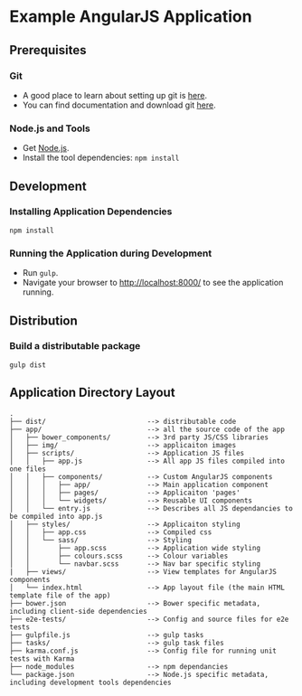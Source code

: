 # Example AngularJS Application

## Prerequisites

### Git

- A good place to learn about setting up git is [here][git-setup].
- You can find documentation and download git [here][git-home].

### Node.js and Tools

- Get [Node.js][node].
- Install the tool dependencies: `npm install`


## Development

### Installing Application Dependencies


```
npm install
```


### Running the Application during Development

- Run `gulp`.
- Navigate your browser to [http://localhost:8000/](http://localhost:8000/) to see the application
  running.

## Distribution

### Build a distributable package

```
gulp dist
```

## Application Directory Layout

```
.
├── dist/                         --> distributable code
├── app/                          --> all the source code of the app
│   ├── bower_components/         --> 3rd party JS/CSS libraries
│   ├── img/                      --> applicaiton images
│   ├── scripts/                  --> Application JS files
│   │   ├── app.js                --> All app JS files compiled into one files
│   │   ├── components/           --> Custom AngularJS components
│   │   │   ├── app/              --> Main application component
│   │   │   ├── pages/            --> Applicaiton 'pages'
│   │   │   └── widgets/          --> Reusable UI components
│   │   └── entry.js              --> Describes all JS dependancies to be compiled into app.js
│   ├── styles/                   --> Applicaiton styling
│   │   ├── app.css               --> Compiled css
│   │   └── sass/                 --> Styling
│   │       ├── app.scss          --> Application wide styling
│   │       ├── colours.scss      --> Colour variables
│   │       └── navbar.scss       --> Nav bar specific styling
|   ├── views/                    --> View templates for AngularJS components
│   └── index.html                --> App layout file (the main HTML template file of the app)
├── bower.json                    --> Bower specific metadata, including client-side dependencies
├── e2e-tests/                    --> Config and source files for e2e tests
├── gulpfile.js                   --> gulp tasks
├── tasks/                        --> gulp task files
├── karma.conf.js                 --> Config file for running unit tests with Karma
├── node_modules                  --> npm dependancies
└── package.json                  --> Node.js specific metadata, including development tools dependencies
```


[angular-seed]: https://github.com/angular/angular-seed
[bower]: http://bower.io/
[git-home]: https://git-scm.com/
[git-setup]: https://help.github.com/articles/set-up-git
[google-phone-gallery]: http://web.archive.org/web/20131215082038/http://www.android.com/devices
[jasmine]: https://jasmine.github.io/
[jdk]: https://wikipedia.org/wiki/Java_Development_Kit
[jdk-download]: http://www.oracle.com/technetwork/java/javase/downloads
[karma]: https://karma-runner.github.io/
[node]: https://nodejs.org/
[protractor]: http://www.protractortest.org/
[selenium]: http://docs.seleniumhq.org/

